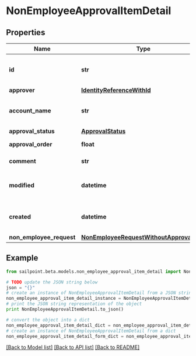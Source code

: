 # NonEmployeeApprovalItemDetail


## Properties
Name | Type | Description | Notes
------------ | ------------- | ------------- | -------------
**id** | **str** | Non-Employee approval item id | [optional] 
**approver** | [**IdentityReferenceWithId**](IdentityReferenceWithId.md) |  | [optional] 
**account_name** | **str** | Requested identity account name | [optional] 
**approval_status** | [**ApprovalStatus**](ApprovalStatus.md) |  | [optional] 
**approval_order** | **float** | Approval order | [optional] 
**comment** | **str** | comment of approver | [optional] 
**modified** | **datetime** | When the request was last modified. | [optional] 
**created** | **datetime** | When the request was created. | [optional] 
**non_employee_request** | [**NonEmployeeRequestWithoutApprovalItem**](NonEmployeeRequestWithoutApprovalItem.md) |  | [optional] 

## Example

```python
from sailpoint.beta.models.non_employee_approval_item_detail import NonEmployeeApprovalItemDetail

# TODO update the JSON string below
json = "{}"
# create an instance of NonEmployeeApprovalItemDetail from a JSON string
non_employee_approval_item_detail_instance = NonEmployeeApprovalItemDetail.from_json(json)
# print the JSON string representation of the object
print NonEmployeeApprovalItemDetail.to_json()

# convert the object into a dict
non_employee_approval_item_detail_dict = non_employee_approval_item_detail_instance.to_dict()
# create an instance of NonEmployeeApprovalItemDetail from a dict
non_employee_approval_item_detail_form_dict = non_employee_approval_item_detail.from_dict(non_employee_approval_item_detail_dict)
```
[[Back to Model list]](../README.md#documentation-for-models) [[Back to API list]](../README.md#documentation-for-api-endpoints) [[Back to README]](../README.md)



